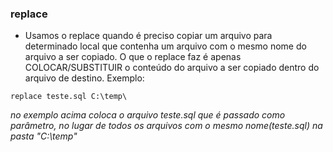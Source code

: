 ### replace


- Usamos o replace quando é preciso copiar um arquivo para determinado local que contenha um arquivo com o mesmo nome do arquivo a ser copiado. O
que o replace faz é apenas COLOCAR/SUBSTITUIR o conteúdo do arquivo a ser copiado dentro do arquivo de destino. Exemplo:


``replace teste.sql C:\temp\``

_no exemplo acima coloca o arquivo teste.sql que é passado como parâmetro, no lugar de todos os arquivos com o mesmo nome(teste.sql) na pasta "C:\temp"_


